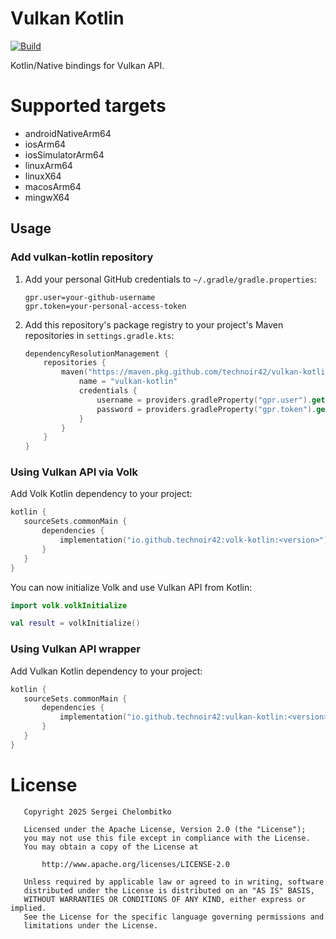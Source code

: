 Vulkan Kotlin
=============

[![Build](https://github.com/technoir42/vulkan-kotlin/actions/workflows/build.yaml/badge.svg?branch=main)](https://github.com/technoir42/vulkan-kotlin/actions/workflows/build.yaml)

Kotlin/Native bindings for Vulkan API.

# Supported targets

* androidNativeArm64
* iosArm64
* iosSimulatorArm64
* linuxArm64
* linuxX64
* macosArm64
* mingwX64

## Usage

### Add vulkan-kotlin repository

1. Add your personal GitHub credentials to `~/.gradle/gradle.properties`:
    ```properties
    gpr.user=your-github-username
    gpr.token=your-personal-access-token
    ```

2. Add this repository's package registry to your project's Maven repositories in `settings.gradle.kts`:
    ```kotlin
    dependencyResolutionManagement {
        repositories {
            maven("https://maven.pkg.github.com/technoir42/vulkan-kotlin") {
                name = "vulkan-kotlin"
                credentials {
                    username = providers.gradleProperty("gpr.user").get()
                    password = providers.gradleProperty("gpr.token").get()
                }
            }
        }
    }
    ```

### Using Vulkan API via Volk

Add Volk Kotlin dependency to your project:

```kotlin
kotlin {
   sourceSets.commonMain {
       dependencies {
           implementation("io.github.technoir42:volk-kotlin:<version>")
       }
   }
}
```

You can now initialize Volk and use Vulkan API from Kotlin:

   ```kotlin
   import volk.volkInitialize
   
   val result = volkInitialize()
   ```

### Using Vulkan API wrapper

Add Vulkan Kotlin dependency to your project:

```kotlin
kotlin {
   sourceSets.commonMain {
       dependencies {
           implementation("io.github.technoir42:vulkan-kotlin:<version>")
       }
   }
}
```

# License

```
   Copyright 2025 Sergei Chelombitko

   Licensed under the Apache License, Version 2.0 (the "License");
   you may not use this file except in compliance with the License.
   You may obtain a copy of the License at

       http://www.apache.org/licenses/LICENSE-2.0

   Unless required by applicable law or agreed to in writing, software
   distributed under the License is distributed on an "AS IS" BASIS,
   WITHOUT WARRANTIES OR CONDITIONS OF ANY KIND, either express or implied.
   See the License for the specific language governing permissions and
   limitations under the License.
```
